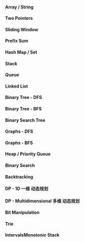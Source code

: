 ####  Array / String
####  Two Pointers
####  Sliding Window
####  Prefix Sum
####  Hash Map / Set
####  Stack
####  Queue
####  Linked List
####  Binary Tree - DFS
####  Binary Tree - BFS
####  Binary Search Tree
####  Graphs - DFS
####  Graphs - BFS
####  Heap / Priority Queue
####  Binary Search
####  Backtracking
####  DP - 1D    一维 动态规划
####  DP - Multidimensional 多维 动态规划
####  Bit Manipulation
####  Trie
####  IntervalsMonotonic Stack

